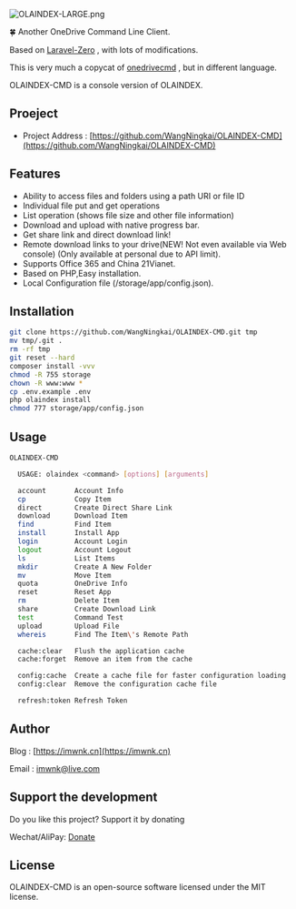![OLAINDEX-LARGE.png](https://i.loli.net/2018/11/22/5bf6b12a9367b.png)

🍀 Another OneDrive Command Line Client.

Based on [Laravel-Zero](https://laravel-zero.com) , with lots of modifications.

This is very much a copycat of [onedrivecmd](https://github.com/cnbeining/onedrivecmd) , but in different language.

OLAINDEX-CMD is a console version of OLAINDEX.

## Proeject

- Project Address : [https://github.com/WangNingkai/OLAINDEX-CMD](https://github.com/WangNingkai/OLAINDEX-CMD)

## Features

- Ability to access files and folders using a path URI or file ID
- Individual file put and get operations
- List operation (shows file size and other file information)
- Download and upload with native progress bar.
- Get share link and direct download link!
- Remote download links to your drive(NEW! Not even available via Web console) (Only available at personal due to API limit).
- Supports Office 365 and China 21Vianet.
- Based on PHP,Easy installation.
- Local Configuration file (/storage/app/config.json).

## Installation

```bash
git clone https://github.com/WangNingkai/OLAINDEX-CMD.git tmp 
mv tmp/.git . 
rm -rf tmp 
git reset --hard 
composer install -vvv
chmod -R 755 storage
chown -R www:www *
cp .env.example .env
php olaindex install
chmod 777 storage/app/config.json
```

## Usage

```bash
OLAINDEX-CMD

  USAGE: olaindex <command> [options] [arguments]

  account       Account Info
  cp            Copy Item
  direct        Create Direct Share Link
  download      Download Item
  find          Find Item
  install       Install App
  login         Account Login
  logout        Account Logout
  ls            List Items
  mkdir         Create A New Folder
  mv            Move Item
  quota         OneDrive Info
  reset         Reset App
  rm            Delete Item
  share         Create Download Link
  test          Command Test
  upload        Upload File
  whereis       Find The Item\'s Remote Path

  cache:clear   Flush the application cache
  cache:forget  Remove an item from the cache

  config:cache  Create a cache file for faster configuration loading
  config:clear  Remove the configuration cache file

  refresh:token Refresh Token
```

## Author

Blog : [https://imwnk.cn](https://imwnk.cn)

Email : [imwnk@live.com](mailto:imwnk@live.com)

## Support the development
Do you like this project? Support it by donating

Wechat/AliPay: [Donate](https://pay.ningkai.wang)

## License
OLAINDEX-CMD is an open-source software licensed under the MIT license.
